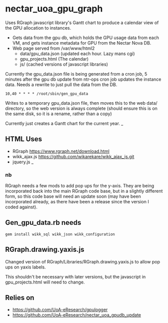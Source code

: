# nectar_uoa_gpu_graph

Uses RGraph javascript library's Gantt chart to produce a calendar view of the GPU allocation to instances. 

* Gets data from the gpu db, which holds the GPU usage data from each VM, and gets instance metadata for GPU from the Nectar Nova DB. 
* Web page served from /var/www/html2
  * data/gpu_data.json (updated each hour. Lazy mans cgi)
  * gpu_projects.html  (The calendar)
  * js/                (cached versions of javascript libraries)

Currently the gpu_data.json file is being generated from a cron job, 5 minutes after the gpu db update from ntr-ops cron job updates the instance data. Needs a rewrite to just pull the data from the DB.
```
10,40 * * * * /root/sbin/gen_gpu_data
```
Writes to a temporary gpu_data.json file, then moves this to the web data/ directory, so the web version is always complete (should ensure this is on the same disk, so it is a rename, rather than a copy)

Currently just creates a Gantt chart for the current year.
_
## HTML Uses
* RGraph       https://www.rgraph.net/download.html
* wikk_ajax.js https://github.com/wikarekare/wikk_ajax_js.git
* jquery.js
_
### nb
RGraph needs a few mods to add pop ups for the y-axis. They are being incorporated back into the main RGraph code base, but in a slightly different form, so this code base will need an update soon (may have been incorporated already, as there have been a release since the version I coded against).

## Gen_gpu_data.rb needs
```
gem install wikk_sql wikk_json wikk_configuration
```
## RGraph.drawing.yaxis.js
Changed version of RGraph/Libraries/RGraph.drawing.yaxis.js to allow pop ups on yaxis labels. 

This shouldn't be necessary with later versions, but the javascript in gpu_projects.html will need to change.

## Relies on
* https://github.com/UoA-eResearch/gpulogger
* https://github.com/UoA-eResearch/nectar_uoa_gpudb_update
